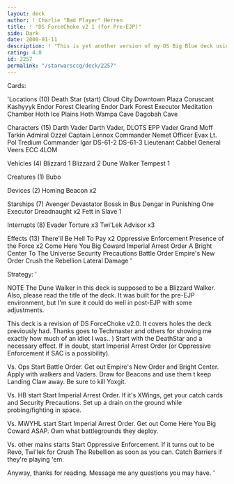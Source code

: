 ```yaml
---
layout: deck
author: ! Charlie "Bad Player" Herren
title: ! "DS ForceChoke v2 1 (for Pre-EJP)"
side: Dark
date: 2000-01-11
description: ! "This is yet another version of my DS Big Blue deck using lots of 2/0 locations."
rating: 4.0
id: 2257
permalink: "/starwarsccg/deck/2257"
---
```

Cards: 

'Locations (10)
Death Star (start)
Cloud City Downtown Plaza
Coruscant
Kashyyyk
Endor Forest Clearing
Endor Dark Forest
Executor Meditation Chamber
Hoth Ice Plains
Hoth Wampa Cave
Dagobah Cave

Characters (15)
Darth Vader
Darth Vader, DLOTS
EPP Vader
Grand Moff Tarkin
Admiral Ozzel
Captain Lennox
Commander Nemet
Officer Evax
Lt. Pol Tredium
Commander Igar
DS-61-2
DS-61-3
Lieutenant Cabbel
General Veers
ECC 4LOM

Vehicles (4)
Blizzard 1
Blizzard 2
Dune Walker
Tempest 1

Creatures (1)
Bubo

Devices (2)
Homing Beacon x2

Starships (7)
Avenger
Devastator
Bossk in Bus
Dengar in Punishing One
Executor
Dreadnaught x2
Fett in Slave 1

Interrupts (8)
Evader
Torture x3
Twi'Lek Advisor x3

Effects (13)
There'll Be Hell To Pay x2
Oppressive Enforcement
Presence of the Force x2
Come Here You Big Coward
Imperial Arrest Order
A Bright Center To The Universe
Security Precautions
Battle Order
Empire's New Order
Crush the Rebellion
Lateral Damage	'

Strategy: '

NOTE The Dune Walker in this deck is supposed to be a Blizzard Walker. Also, please read the title of the deck. It was built for the pre-EJP environment, but I'm sure it could do well in post-EJP with some adjustments.

This deck is a revision of DS ForceChoke v2.0. It covers holes the deck previously had. Thanks goes to Techmaster and others for showing me exactly how much of an idiot I was.. )
Start with the DeathStar and a necessary effect. If in doubt, start Imperial Arrest Order (or Oppressive Enforcement if SAC is a possibility).

Vs. Ops
Start Battle Order. Get out Empire's New Order and Bright Center. Apply with walkers and Vaders. Draw for Beacons and use them t keep Landing Claw away. Be sure to kill Yoxgit.

Vs. HB start
Start Imperial Arrest Order. If it's XWings, get your catch cards and Security Precautions. Set up a drain on the ground while probing/fighting in space.

Vs. MWYHL start
Start Imperial Arrest Order. Get out Come Here You Big Coward ASAP. Own what battlegrounds they deploy.

Vs. other mains starts
Start Oppressive Enforcement. If it turns out to be Revo, Twi'lek for Crush The Rebellion as soon as you can. Catch Barriers if they're playing 'em.

Anyway, thanks for reading. Message me any questions you may have.    '
